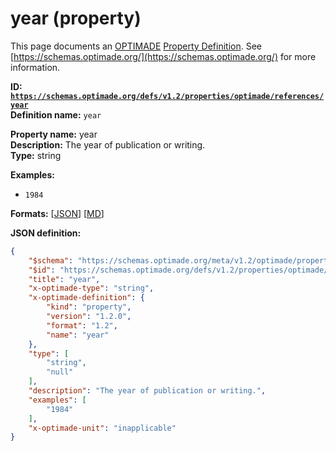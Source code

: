 # year (property)

This page documents an [OPTIMADE](https://www.optimade.org/) [Property Definition](https://schemas.optimade.org/#definitions). See [https://schemas.optimade.org/](https://schemas.optimade.org/) for more information.

**ID: [`https://schemas.optimade.org/defs/v1.2/properties/optimade/references/year`](https://schemas.optimade.org/defs/v1.2/properties/optimade/references/year)**  
**Definition name:** `year`

**Property name:** year  
**Description:** The year of publication or writing.  
**Type:** string  



**Examples:**

- `1984`

**Formats:** [[JSON](year.json)] [[MD](year.md)]

**JSON definition:**

``` json
{
    "$schema": "https://schemas.optimade.org/meta/v1.2/optimade/property_definition.md",
    "$id": "https://schemas.optimade.org/defs/v1.2/properties/optimade/references/year",
    "title": "year",
    "x-optimade-type": "string",
    "x-optimade-definition": {
        "kind": "property",
        "version": "1.2.0",
        "format": "1.2",
        "name": "year"
    },
    "type": [
        "string",
        "null"
    ],
    "description": "The year of publication or writing.",
    "examples": [
        "1984"
    ],
    "x-optimade-unit": "inapplicable"
}
```